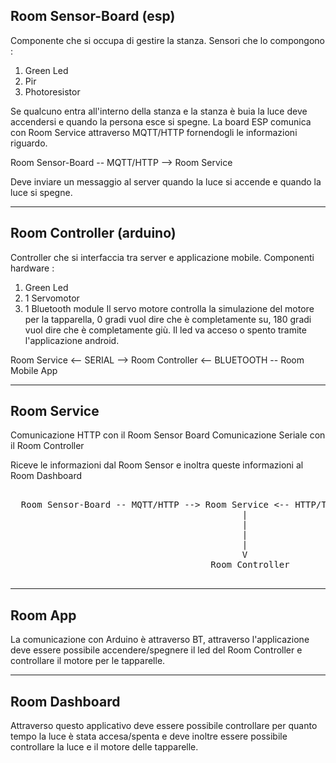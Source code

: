 ## Room Sensor-Board (esp)
Componente che si occupa di gestire la stanza. Sensori che lo compongono : 
 1) Green Led
 2) Pir
 3) Photoresistor
 
 Se qualcuno entra all'interno della stanza e la stanza è buia la luce deve accendersi e quando la persona esce si spegne. 
 La board ESP comunica con Room Service attraverso MQTT/HTTP fornendogli le informazioni riguardo.
 
 Room Sensor-Board -- MQTT/HTTP --> Room Service
 
 Deve inviare un messaggio al server quando la luce si accende e quando la luce si spegne. 

 
 ----
 
## Room Controller (arduino)
Controller che si interfaccia tra server e applicazione mobile. Componenti hardware : 
 1) Green Led
 2) 1 Servomotor
 3) 1 Bluetooth module 
Il servo motore controlla la simulazione del motore per la tapparella, 0 gradi vuol dire che è completamente su, 180 gradi vuol dire che è completamente giù. Il led va acceso o spento tramite l'applicazione android. 

Room Service <-- SERIAL --> Room Controller <-- BLUETOOTH -- Room Mobile App


----

## Room Service 
 Comunicazione HTTP con il Room Sensor Board
 Comunicazione Seriale con il Room Controller
 
 Riceve le informazioni dal Room Sensor e inoltra queste informazioni al Room Dashboard
 <pre>

  Room Sensor-Board -- MQTT/HTTP --> Room Service <-- HTTP/TCP -- Room Dashboard
                                            |
                                            |
                                            |
                                            |
                                            V
                                      Room Controller 

</pre>
 


 ----
 
## Room App 
 La comunicazione con Arduino è attraverso BT, attraverso l'applicazione deve essere possibile accendere/spegnere il led del Room Controller e controllare il motore per le tapparelle. 
 
 
 ----
 
## Room Dashboard
Attraverso questo applicativo deve essere possibile controllare per quanto tempo la luce è stata accesa/spenta e deve inoltre essere possibile controllare la luce e il motore delle tapparelle. 
